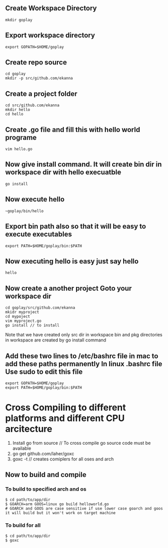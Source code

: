 Create Workspace Directory
-------------------------------
	mkdir goplay

Export workspace directory
-------------------------------
	export GOPATH=$HOME/goplay

Create repo source
-------------------------------
	cd goplay
	mkdir -p src/github.com/ekanna

Create a project folder
-------------------------------
	cd src/github.com/ekanna
	mkdir hello
	cd hello

Create .go file and fill this with hello world programe
-------------------------------
	vim hello.go

Now give install command. It will create bin dir in workspace dir with hello execuatble 
-------------------------------
	go install

Now execute hello
-------------------------------
	~goplay/bin/hello

Export bin path also so that it will be easy to execute executables
-------------------------------
	export PATH=$HOME/goplay/bin:$PATH

Now executing hello is easy just say hello
-------------------------------
	hello

Now create a another project Goto your workspace dir
-------------------------------
	cd goplay/src/github.com/ekanna
	mkidr myproject
	cd mypoject
	vim myproject.go
	go install // to install

Note that we have created only src dir in workspace
bin and pkg directories in workspace are created by go install command

Add these two lines to /etc/bashrc file in mac to add these paths permanently
In linux .bashrc file
Use sudo to edit this file
------------------------------------------------
	export GOPATH=$HOME/goplay
	export PATH=$HOME/goplay/bin:$PATH

# Cross Compiling to different platforms and different CPU arcitecture

1. Install go from source // To cross compile go source code must be available
2. go get github.com/laher/goxc
3. goxc -t // creates comiplers for all oses and arch

## Now to build and compile

### To build to specified arch and os
	$ cd path/to/app/dir
	$ GOARCH=arm GOOS=linux go build helloworld.go
	# GOARCH and GOOS are case sensitive if use lower case goarch and goos it will build but it won't work on target machine

### To build for all
	$ cd path/to/app/dir
	$ goxc




